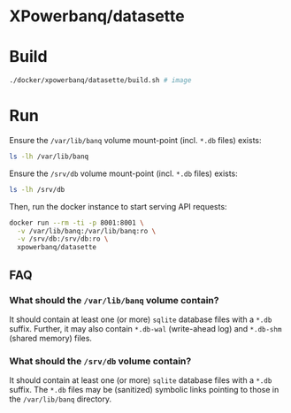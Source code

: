 # XPowerbanq/datasette

# Build

```sh
./docker/xpowerbanq/datasette/build.sh # image
```

# Run

Ensure the `/var/lib/banq` volume mount-point (incl. `*.db` files) exists:

```sh
ls -lh /var/lib/banq
```

Ensure the `/srv/db` volume mount-point (incl. `*.db` files) exists:

```sh
ls -lh /srv/db
```

Then, run the docker instance to start serving API requests:

```sh
docker run --rm -ti -p 8001:8001 \
  -v /var/lib/banq:/var/lib/banq:ro \
  -v /srv/db:/srv/db:ro \
  xpowerbanq/datasette
```

## FAQ

### What should the `/var/lib/banq` volume contain?

It should contain at least one (or more) `sqlite` database files with a `*.db`
suffix. Further, it may also contain `*.db-wal` (write-ahead log) and `*.db-shm`
(shared memory) files.

### What should the `/srv/db` volume contain?

It should contain at least one (or more) `sqlite` database files with a `*.db`
suffix. The `*.db` files may be (sanitized) symbolic links pointing to those in
the `/var/lib/banq` directory.
